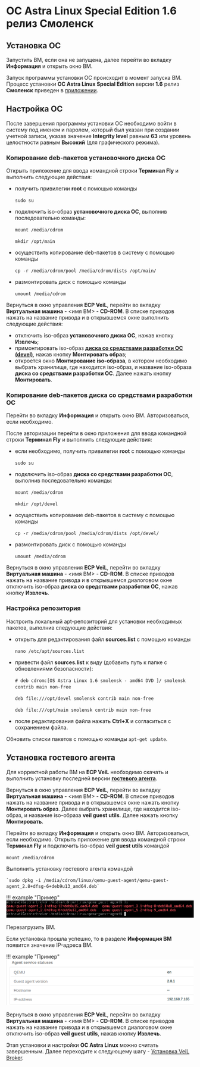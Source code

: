 # ОС Astra Linux Special Edition 1.6 релиз Смоленск

## Установка ОС

Запустить ВМ, если она не запущена, далее перейти во вкладку **Информация** и открыть окно ВМ.

Запуск программы установки ОС происходит в момент запуска ВМ. Процесс установки **ОС 
Astra Linux Special Edition** версии **1.6** релиз **Смоленск** приведен в [приложении](../../../application1-6.md). 

## Настройка ОС

После завершения программы установки ОС необходимо войти в систему под именем и паролем, который был 
указан при создании учетной записи, указав значение **Integrity level** равным **63** или уровень целостности 
равным **Высокий** (для графического режима).

### Копирование deb-пакетов установочного диска ОС

Открыть приложение для ввода командной строки **Терминал Fly** и выполнить следующие действия:

   - получить привилегии **root** с помощью команды
   
     `sudo su`

   - подключить iso-образ **установочного диска ОС**, выполнив последовательно команды:

     `mount /media/cdrom`

     `mkdir /opt/main`

   - осуществить копирование deb-пакетов в систему с помощью команды
   
     `cp -r /media/cdrom/pool /media/cdrom/dists /opt/main/`
   
   - размонтировать диск с помощью команды
   
     `umount /media/cdrom`

Вернуться в окно управления **ECP VeiL**, перейти во вкладку **Виртуальная машина** - <имя ВМ> - **CD-ROM**. 
В списке приводов нажать на название привода и в открывшемся окне выполнить следующие действия:

   - отключить iso-образ **установочного диска ОС**, нажав кнопку **Извлечь**;
   - примонтировать iso-образ 
     [**диска со средствами разработки ОС (devel)**](https://veil-update.mashtab.org/files/astra/smolensk/devel-smolensk-1.6-20.06.2018_15.56.iso), 
     нажав кнопку **Монтировать образ**;
   - откроется окно **Монтирование iso-образа**, в котором необходимо выбрать хранилище, где находится iso-образ, и 
     название iso-образа **диска со средствами разработки ОС**. Далее нажать кнопку **Монтировать**.

### Копирование deb-пакетов диска со средствами разработки ОС

Перейти во вкладку **Информация** и открыть окно ВМ. Авторизоваться, если необходимо.

После авторизации перейти в окно приложения для ввода командной строки **Терминал Fly** и 
выполнить следующие действия:

   - если необходимо, получить привилегии **root** с помощью команды

     `sudo su`

   - подключить iso-образ **диска со средствами разработки ОС**, выполнив последовательно команды:

     `mount /media/cdrom`

     `mkdir /opt/devel`

   - осуществить копирование deb-пакетов в систему с помощью команды
   
     `cp -r /media/cdrom/pool /media/cdrom/dists /opt/devel/`

   - размонтировать диск с помощью команды
   
     `umount /media/cdrom`

Вернуться в окно управления **ECP VeiL**, перейти во вкладку **Виртуальная машина** - <имя ВМ> - **CD-ROM**.
В списке приводов нажать на название привода и в открывшемся диалоговом окне отключить iso-образ **диска со средствами разработки ОС**, 
нажав кнопку **Извлечь**.

### Настройка репозитория

Настроить локальный apt-репозиторий для установки необходимых пакетов, выполнив следующие действия:

   - открыть для редактирования файл **sources.list** с помощью команды

     `nano /etc/apt/sources.list`

   - привести файл **sources.list** к виду (добавить путь к папке с обновлениями безопасности):

     `# deb cdrom:[OS Astra Linux 1.6 smolensk - amd64 DVD ]/ smolensk contrib main non-free`
     
     `deb file:///opt/devel smolensk contrib main non-free`
     
     `deb file:///opt/main smolensk contrib main non-free`
     
   - после редактирования файла нажать **Ctrl+Х** и согласиться с сохранением файла. 

Обновить списки пакетов с помощью команды
   `apt-get update`.

## Установка гостевого агента

Для корректной работы ВМ на **ECP VeiL** необходимо скачать и выполнить установку последней версии
[**гостевого агента**](https://veil-update.mashtab.org/veil_agent/).

Вернуться в окно управления **ECP VeiL**, перейти во вкладку **Виртуальная машина** - <имя ВМ> - **CD-ROM**. 
В списке приводов нажать на название привода и в открывшемся окне нажать кнопку **Монтировать образ**. 
Далее выбрать хранилище, где находится iso-образ, и название iso-образа **veil guest utils**. Далее нажать кнопку **Монтировать**. 

Перейти во вкладку **Информация** и открыть окно ВМ. Авторизоваться, если необходимо. 
Открыть приложение для ввода командной строки **Терминал Fly** и подключить iso-образ **veil guest utils** командой
 
  `mount /media/cdrom`

Выполнить установку гостевого агента командой

    `sudo dpkg -i /media/cdrom/linux/qemu-guest-agent/qemu-guest-agent_2.8+dfsg-6+deb9u13_amd64.deb`

   !!! example "Пример"
       ![image](../../../../../_assets/vdi/how_to/guest_list.png)


Перезагрузить ВМ.

Если установка прошла успешно, то в разделе **Информация ВМ** появится значение IP-адреса ВМ.
   
   !!! example "Пример"
       ![image](../../../../../_assets/vdi/how_to/guest_info.png)
   
Вернуться в окно управления **ECP VeiL**, перейти во вкладку **Виртуальная машина** - <имя ВМ> - **CD-ROM**.
В списке приводов нажать на название привода и в открывшемся диалоговом окне отключить iso-образ **veil guest utils**, 
нажав кнопку **Извлечь**.

Этап установки и настройки **ОС Astra Linux** можно считать завершенным. Далее переходите к следующему шагу - 
[Установка VeiL Broker](../../../install/install_broker.md).